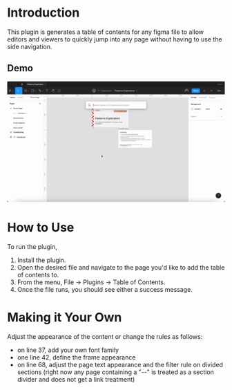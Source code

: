# Introduction
This plugin is generates a table of contents for any figma file to allow editors and viewers to quickly jump into any page without having to use the side navigation.

## Demo
![gif of using the plugin - runs the plugin once, generating a frame with all the links. Click on any link to jump to its page.](https://github.com/shantsis/Table-of-Contents/blob/main/demo.gif)


# How to Use
To run the plugin,
1. Install the plugin.
2. Open the desired file and navigate to the page you'd like to add the table of contents to.
3. From the menu, File -> Plugins -> Table of Contents.
4. Once the file runs, you should see either a success message.

# Making it Your Own
Adjust the appearance of the content or change the rules as follows:
* on line 37, add your own font family
* one line 42, define the frame appearance
* on line 68, adjust the page text appearance and the filter rule on divided sections (right now any page containing a "--" is treated as a section divider and does not get a link treatment)

